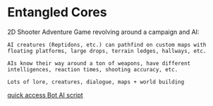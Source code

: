 # Entangled Cores

2D Shooter Adventure Game revolving around a campaign and AI:  
 
    AI creatures (Reptidons, etc.) can pathfind on custom maps with floating platforms, large drops, terrain ledges, hallways, etc.  
    
    AIs know their way around a ton of weapons, have different intelligences, reaction times, shooting accuracy, etc.  
    
    Lots of lore, creatures, dialogue, maps + world building

[quick access Bot AI script](Panda%20Fighter/Assets/Scripts/AI/BotAI.cs)
